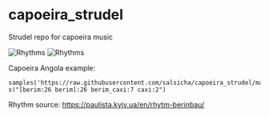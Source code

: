# capoeira_strudel
Strudel repo for capoeira music

![Rhythms](https://github.com/salsicha/capoeira_strudel/blob/main/rhythms.jpg?raw=true)
![Rhythms](https://github.com/salsicha/capoeira_strudel/blob/main/rhythms_key.jpg?raw=true)

Capoeira Angola example:

``` strudel
samples('https://raw.githubusercontent.com/salsicha/capoeira_strudel/main/strudel.json')
s("[berim:26 berim]:26 berim_caxi:7 caxi:2")
```

Rhythm source:
https://paulista.kyiv.ua/en/rhytm-berinbau/


